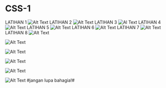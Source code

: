 # CSS-1
 LATIHAN 1 
![Alt Text](https://github.com/nurisarahmi28/CSS-1/blob/master/latihan1.png)
 LATIHAN 2 
![Alt Text](https://github.com/nurisarahmi28/CSS-1/blob/master/Latihan2.png)
 LATIHAN 3 
![Al Text](https://github.com/nurisarahmi28/CSS-1/blob/master/Latihan3.png)
 LATIHAN 4 
![Alt Text](https://github.com/nurisarahmi28/CSS-1/blob/master/Latihan4.png)
 LATIHAN 5 
![Alt Text](https://github.com/nurisarahmi28/CSS-1/blob/master/Latihan5.PNG)
 LATIHAN 6 
![Alt Text](https://github.com/nurisarahmi28/CSS-1/blob/master/6.PNG)
 LATIHAN 7 
![Alt Text](https://github.com/nurisarahmi28/CSS-1/blob/master/7.PNG)
 LATIHAN 8 
![Alt Text](https://github.com/nurisarahmi28/CSS-1/blob/master/Latihan8/latihan8.PNG)

![Alt Text](https://github.com/nurisarahmi28/CSS-1/blob/master/Latihan8/gusdur.jpg)

![Alt Text](https://github.com/nurisarahmi28/CSS-1/blob/master/Latihan8/habibie.jpg)

![Alt Text](https://github.com/nurisarahmi28/CSS-1/blob/master/Latihan8/jokowi.jpg)

![Alt Text](https://github.com/nurisarahmi28/CSS-1/blob/master/Latihan8/sby.png)

![Alt Text](https://github.com/nurisarahmi28/CSS-1/blob/master/Latihan8/soeharto.jpg)
#jangan lupa bahagia!#
